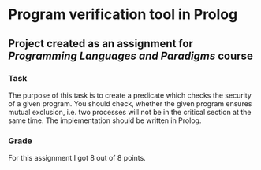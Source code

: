 # Program verification tool in Prolog
## Project created as an assignment for *Programming Languages and Paradigms* course ##

### Task ###
The purpose of this task is to create a predicate which checks the security of a given program. You should check, whether the given program ensures mutual exclusion, i.e. two processes will not be in the critical section at the same time. The implementation should be written in Prolog.

### Grade ###
For this assignment I got 8 out of 8 points.
